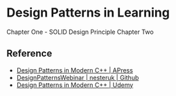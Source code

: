 # Design Patterns in Learning
Chapter One - SOLID Design Principle
Chapter Two


## Reference
- [Design Patterns in Modern C++ | APress](https://link.springer.com/book/10.1007/978-1-4842-3603-1)
- [DesignPatternsWebinar | nesteruk | Github](https://github.com/nesteruk/DesignPatternsWebinar)
- [Design Patterns in Modern C++ | Udemy](https://www.udemy.com/course/patterns-cplusplus/)